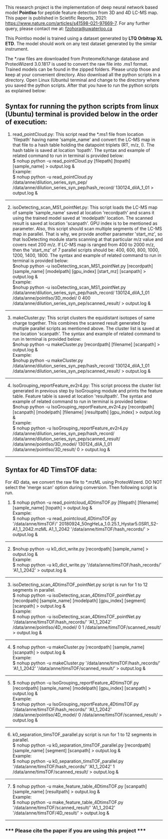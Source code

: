 This research project is the implementation of deep neural network based model **PointIso** for peptide feature detection from 3D and 4D LC-MS map. This paper is published in Scietific Reports, 2021: https://www.nature.com/articles/s41598-021-97669-7. For any further query, please contact me at: fzohora@uwaterloo.ca

This PointIso model is trained using a dataset generated by **LTQ Orbitrap XL ETD**. The model should work on any test dataset generated by the similar instrument.

The *.raw files are downloaded from ProteomeXchange database and ProteoWizerd 3.0.1817 is used to convert the raw file into .ms1 format. Trained models can be found in the zipped folders. Please unzip those and keep at your convenient directory. Also download all the python scripts in a directory. Open Linux (Ubuntu) terminal and change to the directory where you saved the python scripts. After that you have to run the python scripts as explained below:

Syntax for running the python scripts from linux (Ubuntu) terminal is provided below in the order of execution: 
-----------------------------------------------------------------------------------------------------------------------------------------------------------
1. read_pointCloud.py: This script read the *.ms1 file from location 'filepath' having name 'sample_name' and convert the LC-MS map in that file to a hash table holding the datapoint triplets (RT, m/z, I). The hash table is saved at location 'topath'. The syntax and example of related command to run in terminal is provided below:  
$ nohup python -u read_pointCloud.py [filepath] [topath] [sample_name] > output.log &  
Example:  
$ nohup python -u read_pointCloud.py /data/anne/dilution_series_syn_pep/ /data/anne/dilution_series_syn_pep/hash_record/ 130124_dilA_1_01 > output.log &
--------------------------------------------------------------------------------------------------------------------------------------------------------------------------
2. isoDetecting_scan_MS1_pointNet.py: This script loads the LC-MS map of sample 'sample_name' saved at location 'recordpath' and scans it using the trained model saved at 'modelpath' location. The scanned result is saved at location 'scanpath'. GPU index is to be mentioned as parameter. Also, this script should scan multiple segments of the LC-MS map in parallel. That is why, we provide another parameter 'start_mz', so that IsoDetecting module starts scanning at that particular m/z value and covers next 200 m/z. If LC-MS map is ranged from 400 to 2000 m/z, then the 'start_mz' of 7 parallel scripts should be: 400, 600, 800, 1000, 1200, 1400, 1800. The syntax and example of related command to run in terminal is provided below:  
$nohup python -u isoDetecting_scan_MS1_pointNet.py [recordpath] [sample_name] [modelpath] [gpu_index] [start_mz] [scanpath] > output.log &  
Example:  
$nohup python -u isoDetecting_scan_MS1_pointNet.py /data/anne/dilution_series_syn_pep/hash_record/ 130124_dilA_1_01 /data/anne/pointIso/3D_model/ 0 400 /data/anne/dilution_series_syn_pep/scanned_result/ > output.log & 
---------------------------------------------------------------------------------------------------------------------------------------------------------------------------
3. makeCluster.py: This script clusters the equidistant isotopes of same charge together. This combines the scanned result generated by multiple parallel scripts as mentioned above. The cluster list is saved at the location 'scanpath'. The syntax and example of related command to run in terminal is provided below:  
$nohup python -u makeCluster.py [recordpath] [filename] [scanpath] > output.log &    
Example:  
$nohup python -u makeCluster.py /data/anne/dilution_series_syn_pep/hash_record/ 130124_dilA_1_01 /data/anne/dilution_series_syn_pep/scanned_result/ > output.log &
------------------------------------------------------------------------------------------------------------------------------------------------------------------------------
4. IsoGrouping_reportFeature_ev2r4.py: This script process the cluster list generated in previous step by IsoGrouping module and prints the feature table. Feature table is saved at location 'resultpath'. The syntax and example of related command to run in terminal is provided below:  
$nohup python -u IsoGrouping_reportFeature_ev2r4.py [recordpath] [scanpath] [modelpath] [filename] [resultpath] [gpu_index] > output.log &  
Example:  
$ nohup python -u IsoGrouping_reportFeature_ev2r4.py /data/anne/dilution_series_syn_pep/hash_record/ /data/anne/dilution_series_syn_pep/scanned_result/  /data/anne/pointIso/3D_model/  130124_dilA_1_01 /data/anne/pointIso/3D_result/ 0 > output.log & 
--------------------------------------------------------------------------------------------------------------------------------------------------------------------

Syntax for 4D TimsTOF data: 
-----------------------------------
For 4D data, we convert the raw file to *.mzML using ProteoWizerd. DO NOT select the 'merge scan' option during conversion. Then following script is run.  
1. $ nohup python -u read_pointcloud_4DtimsTOF.py [filepath] [filename] [sample_name] [topath] > output.log &  
Example:  
$ nohup python -u read_pointcloud_4DtimsTOF.py '/data/anne/timsTOF/' 20180924_50ngHeLa_1.0.25.1_Hystar5.0SR1_S2-A1_1_2042.mzML A1_1_2042 '/data/anne/timsTOF/hash_records/' > output.log & 
---------------------------------
2. $nohup python -u k0_dict_write.py [recordpath] [sample_name] > output.log &  
Example:  
$ nohup python -u k0_dict_write.py '/data/anne/timsTOF/hash_records/' 'A1_1_2042' > output.log &
---------------------------------
3. isoDetecting_scan_4DtimsTOF_pointNet.py script is run for 1 to 12 segments in parallel.  
$ nohup python -u isoDetecting_scan_4DtimsTOF_pointNet.py [recordpath] [sample_name] [modelpath] [gpu_index] [segment] [scanpath] > output.log &  
Example:  
$ nohup python -u isoDetecting_scan_4DtimsTOF_pointNet.py '/data/anne/timsTOF/hash_records/' 'A1_1_2042' /data/anne/pointIso/4D_model/ 0 1 /data/anne/timsTOF/scanned_result/ > output.log &
-----------------
4. $ nohup python -u makeCluster.py [recordpath] [sample_name] [scanpath] > output.log &  
Example:  
$ nohup python -u makeCluster.py '/data/anne/timsTOF/hash_records/' 'A1_1_2042' '/data/anne/timsTOF/scanned_result/' > output.log &  
------------------
5. $ nohup python -u  IsoGrouping_reportFeature_4DtimsTOF.py [recordpath] [sample_name] [modelpath] [gpu_index] [scanpath] > output.log &  
Example:  
$ nohup python -u IsoGrouping_reportFeature_4DtimsTOF.py '/data/anne/timsTOF/hash_records/' 'A1_1_2042' /data/anne/pointIso/4D_model/ 0 /data/anne/timsTOF/scanned_result/ > output.log & 
-----------------------
6. k0_separation_timsTOF_parallel.py script is run for 1 to 12 segments in parallel.  
$ nohup python -u  k0_separation_timsTOF_parallel.py [recordpath] [sample_name] [segment] [scanpath] > output.log &  
Example:  
$ nohup python -u k0_separation_timsTOF_parallel.py '/data/anne/timsTOF/hash_records/' 'A1_1_2042' 1 /data/anne/timsTOF/scanned_result/ > output.log & 
--------------
7. $ nohup python -u  make_feature_table_4DtimsTOF.py [scanpath] [sample_name] [resultpath] > output.log &  
Example:  
$ nohup python -u make_feature_table_4DtimsTOF.py '/data/anne/timsTOF/scanned_result/' 'A1_1_2042' '/data/anne/timsTOF/4D_result/' > output.log &  
--------------

### *** Please cite the paper if you are using this project *** 

